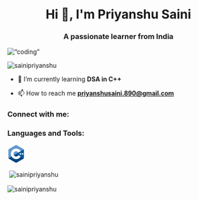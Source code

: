 <h1 align="center">Hi 👋, I'm Priyanshu Saini</h1>
<h3 align="center">A passionate learner from India</h3>
<img align=“right” alt=“coding” width=“400” src=“https://user-images.githubusercontent.com/55389276/140866485-8fb1c876-9a8f-4d6a-98dc-08c4981eaf70.gif">

<p align="left"> <img src="https://komarev.com/ghpvc/?username=sainipriyanshu&label=Profile%20views&color=0e75b6&style=flat" alt="sainipriyanshu" /> </p>

- 🌱 I’m currently learning **DSA in C++**

- 📫 How to reach me **priyanshusaini.890@gmail.com**

<h3 align="left">Connect with me:</h3>
<p align="left">
</p>

<h3 align="left">Languages and Tools:</h3>
<p align="left"> <a href="https://www.w3schools.com/cpp/" target="_blank" rel="noreferrer"> <img src="https://raw.githubusercontent.com/devicons/devicon/master/icons/cplusplus/cplusplus-original.svg" alt="cplusplus" width="40" height="40"/> </a> </p>

<p>&nbsp;<img align="center" src="https://github-readme-stats.vercel.app/api?username=sainipriyanshu&show_icons=true&locale=en" alt="sainipriyanshu" /></p>

<p><img align="center" src="https://github-readme-streak-stats.herokuapp.com/?user=sainipriyanshu&" alt="sainipriyanshu" /></p>
